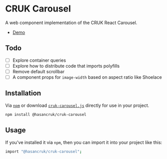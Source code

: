 # CRUK Carousel

A web component implementation of the CRUK React Carousel.

- [Demo](https://hasancruk.github.io/hasancruk/cruk-carousel/demo.html)

## Todo

- [ ] Explore container queries
- [ ] Explore how to distribute code that imports polyfills
- [ ] Remove default scrollbar 
- [ ] A component props for `image-width` based on aspect ratio like Shoelace 

## Installation

Via [`npm`](https://www.npmjs.com/package/@hasancruk/cruk-carousel) or download [`cruk-carousel.js`](./cruk-carousel.js) directly for use in your project.

```sh
npm install @hasancruk/cruk-carousel
```

## Usage

If you've installed it via `npm`, then you can import it into your project like this:

```sh 
import "@hasancruk/cruk-carousel";
```
